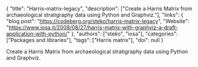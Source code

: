 {
  "title": "Harris-matrix-legacy",
  "description": ["Create a Harris Matrix from archaeological stratigraphy data using Python and Graphviz."],
  "links": {
    "blog post": "https://codeberg.org/steko/harris-matrix-legacy",
    "Website": "https://www.iosa.it/2008/08/27/harris-matrix-with-graphviz-a-draft-application-with-python/"
  },
  "authors": ["steko", "iosa"],
  "categories": ["Packages and libraries"],
  "tags": ["Harris matrix"],
  "doi": null
}

<!-- Generated by csv2md.R – do not edit by hand -->

Create a Harris Matrix from archaeological stratigraphy data using Python and Graphviz.